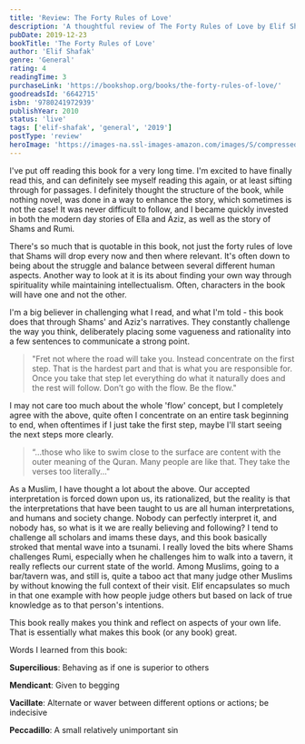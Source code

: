 ```yaml
---
title: 'Review: The Forty Rules of Love'
description: 'A thoughtful review of The Forty Rules of Love by Elif Shafak'
pubDate: 2019-12-23
bookTitle: 'The Forty Rules of Love'
author: 'Elif Shafak'
genre: 'General'
rating: 4
readingTime: 3
purchaseLink: 'https://bookshop.org/books/the-forty-rules-of-love/'
goodreadsId: '6642715'
isbn: '9780241972939'
publishYear: 2010
status: 'live'
tags: ['elif-shafak', 'general', '2019']
postType: 'review'
heroImage: 'https://images-na.ssl-images-amazon.com/images/S/compressed.photo.goodreads.com/books/1442161289i/6642715.jpg'
---
```


I've put off reading this book for a very long time. I'm excited to have finally read this, and can definitely see myself reading this again, or at least sifting through for passages. I definitely thought the structure of the book, while nothing novel, was done in a way to enhance the story, which sometimes is not the case! It was never difficult to follow, and I became quickly invested in both the modern day stories of Ella and Aziz, as well as the story of Shams and Rumi.

There's so much that is quotable in this book, not just the forty rules of love that Shams will drop every now and then where relevant. It's often down to being about the struggle and balance between several different human aspects. Another way to look at it is its about finding your own way through spirituality while maintaining intellectualism. Often, characters in the book will have one and not the other.

I'm a big believer in challenging what I read, and what I'm told - this book does that through Shams' and Aziz's narratives. They constantly challenge the way you think, deliberately placing some vagueness and rationality into a few sentences to communicate a strong point.

> "Fret not where the road will take you. Instead concentrate on the first step. That is the hardest part and that is what you are responsible for. Once you take that step let everything do what it naturally does and the rest will follow. Don’t go with the flow. Be the flow." 

I may not care too much about the whole 'flow' concept, but I completely agree with the above, quite often I concentrate on an entire task beginning to end, when oftentimes if I just take the first step, maybe I'll start seeing the next steps more clearly.

> “...those who like to swim close to the surface are content with
the outer meaning of the Quran. Many people are like that. They take the verses too literally..."

As a Muslim, I have thought a lot about the above. Our accepted interpretation is forced down upon us, its rationalized, but the reality is that the interpretations that have been taught to us are all human interpretations, and humans and society change. Nobody can perfectly interpret it, and nobody has, so what is it we are really believing and following? I tend to challenge all scholars and imams these days, and this book basically stroked that mental wave into a tsunami. I really loved the bits where Shams challenges Rumi, especially when he challenges him to walk into a tavern, it really reflects our current state of the world. Among Muslims, going to a bar/tavern was, and still is, quite a taboo act that many judge other Muslims by without knowing the full context of their visit. Elif encapsulates so much in that one example with how people judge others but based on lack of true knowledge as to that person's intentions.

This book really makes you think and reflect on aspects of your own life. That is essentially what makes this book (or any book) great.

Words I learned from this book:

**Supercilious**: Behaving as if one is superior to others

**Mendicant**: Given to begging

**Vacillate**: Alternate or waver between different options or actions; be indecisive

**Peccadillo**: A small relatively unimportant sin